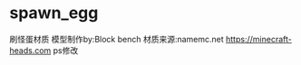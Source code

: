# spawn_egg
刷怪蛋材质
模型制作by:Block bench
材质来源:namemc.net
        https://minecraft-heads.com
        ps修改
